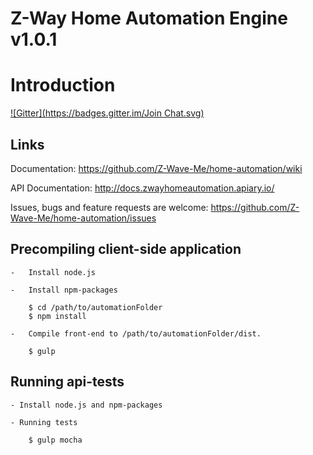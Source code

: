 # Z-Way Home Automation Engine v1.0.1

# Introduction #
[![Gitter](https://badges.gitter.im/Join Chat.svg)](https://gitter.im/Z-Wave-Me/home-automation?utm_source=badge&utm_medium=badge&utm_campaign=pr-badge&utm_content=badge)

## Links

Documentation: https://github.com/Z-Wave-Me/home-automation/wiki

API Documentation: http://docs.zwayhomeautomation.apiary.io/

Issues, bugs and feature requests are welcome: https://github.com/Z-Wave-Me/home-automation/issues


## Precompiling client-side application

    -   Install node.js

    -   Install npm-packages

        $ cd /path/to/automationFolder
        $ npm install

    -   Compile front-end to /path/to/automationFolder/dist.

        $ gulp

## Running api-tests

    - Install node.js and npm-packages

    - Running tests

        $ gulp mocha
